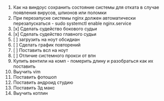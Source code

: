 1. Как на виндоус сохранить состояние системы для отката в случае появления вирусов, шпионов или поломки
2. При перезапуске системы nginx должен автоматически перезапускаться - sudo systemctl enable nginx.service 
3. [x] Сделать судейство бокового судьи
4. [x] Сделать судейство главного судьи
5. [ ] загрузить на ноут обсидиан
6. [ ] Сделать график повторений 
7. [ ] Поставить всл на ноут
8. [ ] Отличие системного прокси от впн 
9. Купить вентили на комп - померить длину и разобраться как их поставить 
10. Выучить vim
11. Поставить фотошоп
12. Поставить андроид студию
13. Поставить 3д макс
14. Выучить котлин